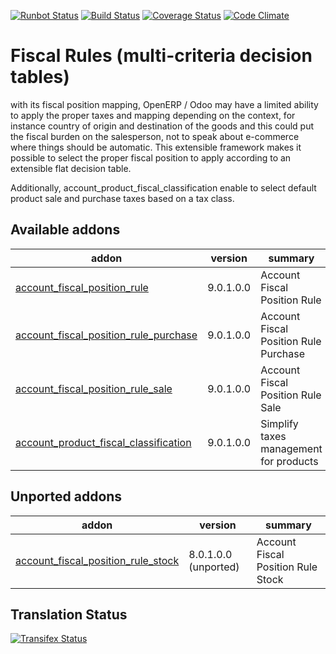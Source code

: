 [![Runbot Status](https://runbot.odoo-community.org/runbot/badge/flat/93/9.0.svg)](https://runbot.odoo-community.org/runbot/repo/github-com-oca-account-fiscal-rule-93)
[![Build Status](https://travis-ci.org/OCA/account-fiscal-rule.svg?branch=9.0)](https://travis-ci.org/OCA/account-fiscal-rule)
[![Coverage Status](https://coveralls.io/repos/OCA/account-fiscal-rule/badge.svg?branch=9.0)](https://coveralls.io/r/OCA/account-fiscal-rule?branch=9.0)
[![Code Climate](https://codeclimate.com/github/OCA/account-fiscal-rule/badges/gpa.svg)](https://codeclimate.com/github/OCA/account-fiscal-rule)

Fiscal Rules (multi-criteria decision tables)
=============================================

with its fiscal position mapping, OpenERP / Odoo may have a limited
ability to apply the proper taxes and mapping depending on the
context, for instance country of origin and destination of the goods
and this could put the fiscal burden on the salesperson, not to speak
about e-commerce where things should be automatic. This extensible
framework makes it possible to select the proper fiscal position to
apply according to an extensible flat decision table.

Additionally, account_product_fiscal_classification enable to select
default product sale and purchase taxes based on a tax class.

[//]: # (addons)
Available addons
----------------
addon | version | summary
--- | --- | ---
[account_fiscal_position_rule](account_fiscal_position_rule/) | 9.0.1.0.0 | Account Fiscal Position Rule
[account_fiscal_position_rule_purchase](account_fiscal_position_rule_purchase/) | 9.0.1.0.0 | Account Fiscal Position Rule Purchase
[account_fiscal_position_rule_sale](account_fiscal_position_rule_sale/) | 9.0.1.0.0 | Account Fiscal Position Rule Sale
[account_product_fiscal_classification](account_product_fiscal_classification/) | 9.0.1.0.0 | Simplify taxes management for products

Unported addons
---------------
addon | version | summary
--- | --- | ---
[account_fiscal_position_rule_stock](account_fiscal_position_rule_stock/) | 8.0.1.0.0 (unported) | Account Fiscal Position Rule Stock

[//]: # (end addons)

Translation Status
------------------
[![Transifex Status](https://www.transifex.com/projects/p/OCA-account-fiscal-rule-9-0/chart/image_png)](https://www.transifex.com/projects/p/OCA-account-fiscal-rule-9-0)
